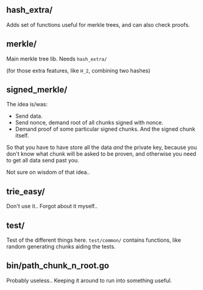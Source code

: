 ## hash_extra/
Adds set of functions useful for merkle trees, and can also check proofs.

## merkle/
Main merkle tree lib. Needs `hash_extra/`

(for those extra features, like `H_2`, combining two hashes)

## signed_merkle/
The idea is/was:

* Send data.
* Send nonce, demand root of all chunks signed with nonce.
* Demand proof of some particular signed chunks. And the signed chunk  itself.

So that you have to have store all the data *and* the private key, because you don't know
what chunk will be asked to be proven, and otherwise you need to get all data send past you.

Not sure on wisdom of that idea..

## trie_easy/
Don't use it.. Forgot about it myself..

## test/
Test of the different things here. `test/common/` contains functions,
like random generating chunks aiding the tests.

## bin/path_chunk_n_root.go
Probably useless.. Keeping it around to run into something useful.
